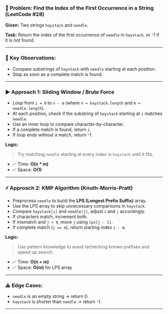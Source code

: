 ### 🧠 Problem: Find the Index of the First Occurrence in a String (LeetCode #28)

**Given:** Two strings `haystack` and `needle`.

**Task:** Return the index of the first occurrence of `needle` in `haystack`, or -1 if it is not found.

---

### 🔑 Key Observations:

- Compare substrings of `haystack` with `needle` starting at each position.
- Stop as soon as a complete match is found.

---

### ▶️ Approach 1: Sliding Window / Brute Force

- Loop from `i = 0` to `n - m` (where `n = haystack.length` and `m = needle.length`).
- At each position, check if the substring of `haystack` starting at `i` matches `needle`.
- Use an inner loop to compare character-by-character.
- If a complete match is found, return `i`.
- If loop ends without a match, return -1.

**Logic:**

> Try matching `needle` starting at every index in `haystack` until it fits.

- ✅ Time: **O(n * m)**
- ✅ Space: **O(1)**

---

### ⚡ Approach 2: KMP Algorithm (Knuth-Morris-Pratt)

- Preprocess `needle` to build the **LPS (Longest Prefix Suffix)** array.
- Use the LPS array to skip unnecessary comparisons in `haystack`.
- Compare `haystack[i]` and `needle[j]`, adjust `i` and `j` accordingly.
- If characters match, increment both.
- If mismatch and `j > 0`, move `j` using `lps[j - 1]`.
- If complete match (`j == m`), return starting index `i - m`.

**Logic:**

> Use pattern knowledge to avoid rechecking known prefixes and speed up search.

- ✅ Time: **O(n + m)**
- ✅ Space: **O(m)** for LPS array

---

### ⚠️ Edge Cases:

- `needle` is an empty string → return 0.
- `haystack` is shorter than `needle` → return -1.

---

